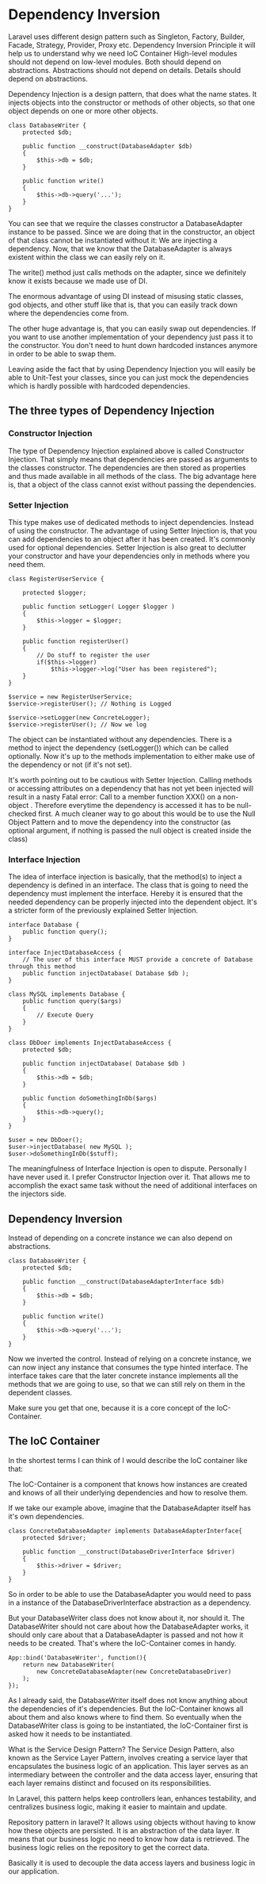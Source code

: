 # Dependency Inversion
Laravel uses different design pattern such as Singleton, Factory, Builder, Facade, Strategy, Provider, Proxy etc. 
Dependency Inversion Principle it will help us to understand why we need IoC Container
High-level modules should not depend on low-level modules. Both should depend on abstractions.
Abstractions should not depend on details. Details should depend on abstractions.

Dependency Injection is a design pattern, that does what the name states. It injects objects into the constructor or methods of other objects, so that one object depends on one or more other objects.
```
class DatabaseWriter {
    protected $db;

    public function __construct(DatabaseAdapter $db)
    {
        $this->db = $db;
    }

    public function write()
    {
        $this->db->query('...');
    }
}
```

You can see that we require the classes constructor a DatabaseAdapter instance to be passed. Since we are doing that in the constructor, an object of that class cannot be instantiated without it: We are injecting a dependency. Now, that we know that the DatabaseAdapter is always existent within the class we can easily rely on it.

The write() method just calls methods on the adapter, since we definitely know it exists because we made use of DI.

The enormous advantage of using DI instead of misusing static classes, god objects, and other stuff like that is, that you can easily track down where the dependencies come from.

The other huge advantage is, that you can easily swap out dependencies. If you want to use another implementation of your dependency just pass it to the constructor. You don't need to hunt down hardcoded instances anymore in order to be able to swap them.

Leaving aside the fact that by using Dependency Injection you will easily be able to Unit-Test your classes, since you can just mock the dependencies which is hardly possible with hardcoded dependencies.

## The three types of Dependency Injection

### Constructor Injection
The type of Dependency Injection explained above is called Constructor Injection. That simply means that dependencies are passed as arguments to the classes constructor. The dependencies are then stored as properties and thus made available in all methods of the class. The big advantage here is, that a object of the class cannot exist without passing the dependencies.

### Setter Injection
This type makes use of dedicated methods to inject dependencies. Instead of using the constructor. The advantage of using Setter Injection is, that you can add dependencies to an object after it has been created. It's commonly used for optional dependencies. Setter Injection is also great to declutter your constructor and have your dependencies only in methods where you need them.
```
class RegisterUserService {

    protected $logger;

    public function setLogger( Logger $logger )
    {
        $this->logger = $logger;
    }

    public function registerUser()
    {
        // Do stuff to register the user
        if($this->logger)
            $this->logger->log("User has been registered");
    }
}

$service = new RegisterUserService;
$service->registerUser(); // Nothing is Logged

$service->setLogger(new ConcreteLogger);
$service->registerUser(); // Now we log
```
The object can be instantiated without any dependencies. There is a method to inject the dependency (setLogger()) which can be called optionally. Now it's up to the methods implementation to either make use of the dependency or not (if it's not set).

It's worth pointing out to be cautious with Setter Injection. Calling methods or accessing attributes on a dependency that has not yet been injected will result in a nasty Fatal error: Call to a member function XXX() on a non-object . Therefore everytime the dependency is accessed it has to be null-checked first. A much cleaner way to go about this would be to use the Null Object Pattern and to move the dependency into the constructor (as optional argument, if nothing is passed the null object is created inside the class)

### Interface Injection
The idea of interface injection is basically, that the method(s) to inject a dependency is defined in an interface. The class that is going to need the dependency must implement the interface. Hereby it is ensured that the needed dependency can be properly injected into the dependent object. It's a stricter form of the previously explained Setter Injection.
```
interface Database {
    public function query();
}

interface InjectDatabaseAccess {
    // The user of this interface MUST provide a concrete of Database through this method
    public function injectDatabase( Database $db );
}

class MySQL implements Database {
    public function query($args)
    {
        // Execute Query
    }
}

class DbDoer implements InjectDatabaseAccess {
    protected $db;

    public function injectDatabase( Database $db )
    {
        $this->db = $db;
    }

    public function doSomethingInDb($args)
    {
        $this->db->query();
    }
}

$user = new DbDoer();
$user->injectDatabase( new MySQL );
$user->doSomethingInDb($stuff);
```

The meaningfulness of Interface Injection is open to dispute. Personally I have never used it. I prefer Constructor Injection over it. That allows me to accomplish the exact same task without the need of additional interfaces on the injectors side.

## Dependency Inversion
Instead of depending on a concrete instance we can also depend on abstractions.
```
class DatabaseWriter {
    protected $db;

    public function __construct(DatabaseAdapterInterface $db)
    {
        $this->db = $db;
    }

    public function write()
    {
        $this->db->query('...');
    }
}
```
Now we inverted the control. Instead of relying on a concrete instance, we can now inject any instance that consumes the type hinted interface. The interface takes care that the later concrete instance implements all the methods that we are going to use, so that we can still rely on them in the dependent classes.

Make sure you get that one, because it is a core concept of the IoC-Container.

## The IoC Container
In the shortest terms I can think of I would describe the IoC container like that:

The IoC-Container is a component that knows how instances are created and knows of all their underlying dependencies and how to resolve them.

If we take our example above, imagine that the DatabaseAdapter itself has it's own dependencies.
```
class ConcreteDatabaseAdapter implements DatabaseAdapterInterface{
    protected $driver;

    public function __construct(DatabaseDriverInterface $driver)
    {
        $this->driver = $driver;
    }
}
```
So in order to be able to use the DatabaseAdapter you would need to pass in a instance of the DatabaseDriverInterface abstraction as a dependency.

But your DatabaseWriter class does not know about it, nor should it. The DatabaseWriter should not care about how the DatabaseAdapter works, it should only care about that a DatabaseAdapter is passed and not how it needs to be created. That's where the IoC-Container comes in handy.

```
App::bind('DatabaseWriter', function(){
    return new DatabaseWriter(
        new ConcreteDatabaseAdapter(new ConcreteDatabaseDriver)
    );
});
```
As I already said, the DatabaseWriter itself does not know anything about the dependencies of it's dependencies. But the IoC-Container knows all about them and also knows where to find them. So eventually when the DatabaseWriter class is going to be instantiated, the IoC-Container first is asked how it needs to be instantiated.

What is the Service Design Pattern?
The Service Design Pattern, also known as the Service Layer Pattern, involves creating a service layer that encapsulates the business logic of an application. This layer serves as an intermediary between the controller and the data access layer, ensuring that each layer remains distinct and focused on its responsibilities.

In Laravel, this pattern helps keep controllers lean, enhances testability, and centralizes business logic, making it easier to maintain and update.

Repository pattern in laravel?
It allows using objects without having to know how these objects are persisted. It is an abstraction of the data layer. It means that our business logic no need to know how data is retrieved. The business logic relies on the repository to get the correct data.

Basically it is used to decouple the data access layers and business logic in our application.